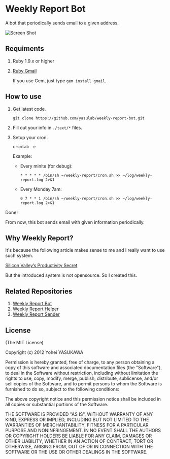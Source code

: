 # Weekly Report Bot

A bot that periodically sends email to a given address.

![Screen Shot](https://dl.dropbox.com/u/2819285/wrb-ss.png)

## Requiments

1. Ruby 1.9.x or higher

2. [Ruby Gmail](http://dcparker.github.com/ruby-gmail/) 

    If you use Gem, just type `gem install gmail`.

## How to use

1. Get latest code.

   `git clone https://github.com/yasulab/weekly-report-bot.git`

2. Fill out your info in `./text/*` files.

3. Setup your cron.

   `crontab -e`

   Example:

   - Every minite (for debug):

     `* * * * * /bin/sh ~/weekly-report/cron.sh >> ~/log/weekly-report.log 2>&1`

   - Every Monday 7am:

     `0 7 * * 1 /bin/sh ~/weekly-report/cron.sh >> ~/log/weekly-report.log 2>&1`

Done! 

From now, this bot sends email with given information periodically.

## Why Weekly Report?

It's because the following article makes sense to me and I really want to use such system.

[Silicon Valley’s Productivity Secret](http://blog.idonethis.com/post/16736314554/silicon-valleys-productivity-secret)

But the introduced system is not opensource. So I created this.

## Related Repositories

1. [Weekly Report Bot](https://github.com/yasslab/weekly_report_bot)
2. [Weekly Report Helper](https://github.com/yasslab/weekly_report_helper)
3. [Weekly Report Sender](https://github.com/yasslab/weekly_report_sender)

## License

(The MIT License)

Copyright (c) 2012 Yohei YASUKAWA

Permission is hereby granted, free of charge, to any person obtaining a copy of this software and associated documentation files (the "Software"), to deal in the Software without restriction, including without limitation the rights to use, copy, modify, merge, publish, distribute, sublicense, and/or sell copies of the Software, and to permit persons to whom the Software is furnished to do so, subject to the following conditions:

The above copyright notice and this permission notice shall be included in all copies or substantial portions of the Software.

THE SOFTWARE IS PROVIDED "AS IS", WITHOUT WARRANTY OF ANY KIND, EXPRESS OR IMPLIED, INCLUDING BUT NOT LIMITED TO THE WARRANTIES OF MERCHANTABILITY, FITNESS FOR A PARTICULAR PURPOSE AND NONINFRINGEMENT. IN NO EVENT SHALL THE AUTHORS OR COPYRIGHT HOLDERS BE LIABLE FOR ANY CLAIM, DAMAGES OR OTHER LIABILITY, WHETHER IN AN ACTION OF CONTRACT, TORT OR OTHERWISE, ARISING FROM, OUT OF OR IN CONNECTION WITH THE SOFTWARE OR THE USE OR OTHER DEALINGS IN THE SOFTWARE.

